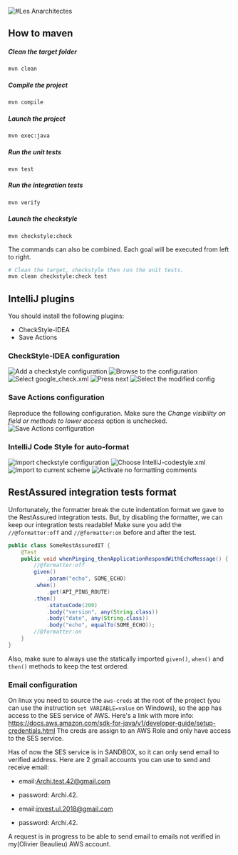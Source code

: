 ![#Les Anarchitectes](https://i.imgur.com/ErPdxWq.png)

## How to maven
##### Clean the target folder
```bash
mvn clean
```

##### Compile the project
```bash
mvn compile
```

##### Launch the project
```bash
mvn exec:java
```

##### Run the unit tests
```bash
mvn test
```

##### Run the integration tests
```bash
mvn verify
```

##### Launch the checkstyle
```
mvn checkstyle:check
```

The commands can also be combined. Each goal will be executed from left to right.
```bash
# Clean the target, checkstyle then run the unit tests.
mvn clean checkstyle:check test
```

## IntelliJ plugins
You should install the following plugins: 
- CheckStyle-IDEA
- Save Actions

### CheckStyle-IDEA configuration
![Add a checkstyle configuration](https://i.imgur.com/UcDfAjb.png)
![Browse to the configuration](https://i.imgur.com/zeYQwST.png)
![Select google_check.xml](https://i.imgur.com/izzhuTn.png)
![Press next](https://i.imgur.com/7mlSQb7.png)
![Select the modified config](https://i.imgur.com/FUWMPKx.png)

### Save Actions configuration
Reproduce the following configuration. Make sure the *Change visibility on field or methods to lower access* option is unchecked.
![Save Actions configuration](https://i.imgur.com/kCNn7Eh.png)

### IntelliJ Code Style for auto-format
![Import checkstyle configuration](https://i.imgur.com/DWVAQmp.png)
![Choose IntelliJ-codestyle.xml](https://i.imgur.com/osKkkt9.png)
![Import to current scheme](https://i.imgur.com/OKVXlIf.png)
![Activate no formatting comments](https://i.imgur.com/cc5ERDX.png)

## RestAssured integration tests format
Unfortunately, the formatter break the cute indentation format we gave to the RestAssured integration tests. But, by disabling the formatter, we can keep our integration tests readable! Make sure you add the `//@formatter:off` and `//@formatter:on` before and after the test.
```java
public class SomeRestAssuredIT {
    @Test
    public void whenPinging_thenApplicationRespondWithEchoMessage() {
        //@formatter:off
        given()
            .param("echo", SOME_ECHO)
        .when()
            .get(API_PING_ROUTE)
        .then()
            .statusCode(200)
            .body("version", any(String.class))
            .body("date", any(String.class))
            .body("echo", equalTo(SOME_ECHO));
        //@formatter:on
    }
}
```

Also, make sure to always use the statically imported `given()`, `when()` and `then()` methods to keep the test ordered.

### Email configuration
On linux you need to source the `aws-creds` at the root of the project (you can use the instruction `set VARIABLE=value` on Windows), so the app has access to the SES service of AWS.
Here's a link with more info: https://docs.aws.amazon.com/sdk-for-java/v1/developer-guide/setup-credentials.html
The creds are assign to an AWS Role and only have access to the SES service.

Has of now the SES service is in SANDBOX, so it can only send email to verified address. Here are 2 gmail accounts you can use to send and receive email:
* email:Archi.test.42@gmail.com
* password: Archi.42.

* email:invest.ul.2018@gmail.com
* password: Archi.42.

A request is in progress to be able to send email to emails not verified in my(Olivier Beaulieu) AWS account.
